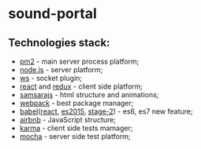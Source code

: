 # sound-portal

## Technologies stack:

* [pm2](https://www.npmjs.com/package/pm2) - main server process platform;
* [node.js](https://nodejs.org/en/) - server platform;
* [ws](https://www.npmjs.com/package/ws) - socket plugin;
* [react](https://facebook.github.io/react/) and [redux](https://facebook.github.io/react/) - client side platform;
* [samsarajs](https://www.npmjs.com/package/samsarajs) - html structure and animations;
* [webpack](http://webpack.github.io/docs/what-is-webpack.html) - best package manager;
* [babel](https://babeljs.io/)([react](https://www.npmjs.com/package/babel-preset-react), [es2015](https://www.npmjs.com/package/babel-preset-es2015), [stage-2](https://www.npmjs.com/package/babel-preset-stage-2)) - es6, es7 new feature;
* [airbnb](https://github.com/airbnb/javascript) - JavaScript structure;
* [karma](https://www.npmjs.com/package/karma) - client side tests mamager;
* [mocha](http://mochajs.org/) - server side test platform;
